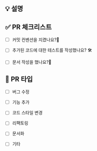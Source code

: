 ## 💡 설명


## ✅ PR 체크리스트
- [ ] 커밋 컨벤션을 지켰나요?🧐
- [ ] 추가된 코드에 대한 테스트를 작성했나요? 🛠️
- [ ] 문서 작성을 했나요?📄


## 📖 PR 타입
- [ ] 버그 수정
- [ ] 기능 추가
- [ ] 코드 스타일 변경
- [ ] 리팩토링
- [ ] 문서화
- [ ] 기타



